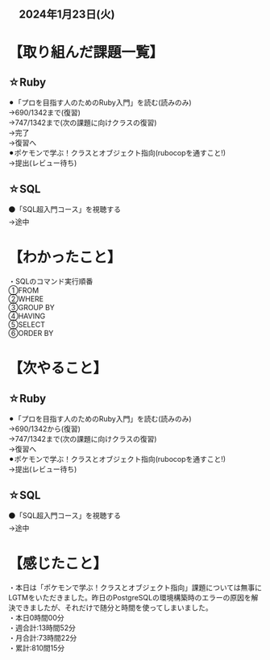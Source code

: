 ## 　2024年1月23日(火)
# 【取り組んだ課題一覧】
## ☆Ruby
⚫︎「プロを目指す人のためのRuby入門」を読む(読みのみ)<br>
→690/1342まで(復習)<br>
→747/1342まで(次の課題に向けクラスの復習)<br>
→完了<br>
→復習へ<br>
⚫︎ポケモンで学ぶ！クラスとオブジェクト指向(rubocopを通すこと!)<br>
→提出(レビュー待ち)<br>
## ☆SQL
⚫「SQL超入門コース」を視聴する<br>
→途中<br>
# 【わかったこと】
・SQLのコマンド実行順番<br>
①FROM<br>
②WHERE<br>
③GROUP BY<br>
④HAVING<br>
⑤SELECT<br>
⑥ORDER BY<br>
# 【次やること】
## ☆Ruby
⚫︎「プロを目指す人のためのRuby入門」を読む(読みのみ)<br>
→690/1342から(復習)<br>
→747/1342まで(次の課題に向けクラスの復習)<br>
→復習へ<br>
⚫︎ポケモンで学ぶ！クラスとオブジェクト指向(rubocopを通すこと!)<br>
→提出(レビュー待ち)<br>
## ☆SQL
⚫「SQL超入門コース」を視聴する<br>
→途中<br>
# 【感じたこと】
・本日は「ポケモンで学ぶ！クラスとオブジェクト指向」課題については無事にLGTMをいただきました。昨日のPostgreSQLの環境構築時のエラーの原因を解決できましたが、それだけで随分と時間を使ってしまいました。<br>
・本日0時間00分<br>
・週合計:13時間52分<br>
・月合計:73時間22分<br>
・累計:810間15分<br>
